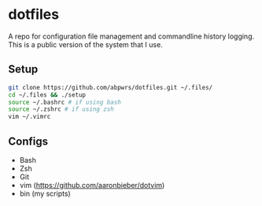 # dotfiles
A repo for configuration file management and commandline history logging.     
This is a public version of the system that I use.     
## Setup
```bash
git clone https://github.com/abpwrs/dotfiles.git ~/.files/ 
cd ~/.files && ./setup
source ~/.bashrc # if using bash
source ~/.zshrc # if using zsh
vim ~/.vimrc
```

## Configs
* Bash                   
* Zsh                    
* Git                    
* vim (https://github.com/aaronbieber/dotvim)                    
* bin (my scripts)       








